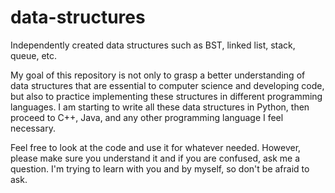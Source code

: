 # data-structures
Independently created data structures such as BST, linked list, stack, queue, etc.

My goal of this repository is not only to grasp a better understanding of data structures that 
are essential to computer science and developing code, but also to practice implementing these
structures in different programming languages. I am starting to write all these data structures in
Python, then proceed to C++, Java, and any other programming language I feel necessary. 

Feel free to look at the code and use it for whatever needed. However, please make sure you 
understand it and if you are confused, ask me a question. I'm trying to learn with you and by myself, 
so don't be afraid to ask.
